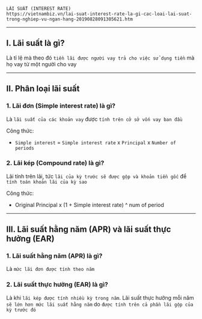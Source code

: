 
    LÃI SUẤT (INTEREST RATE)
    https://vietnambiz.vn/lai-suat-interest-rate-la-gi-cac-loai-lai-suat-trong-nghiep-vu-ngan-hang-20190828091305621.htm

------------------------------------------------------------------------------------------------------

## I. Lãi suất là gì?
  Là tỉ lệ mà theo đó `tiền lãi được người vay trả cho việc sử dụng tiền` mà họ vay từ một người cho vay

------------------------------------------------------------------------------------------------------

## II. Phân loại lãi suất

### 1. Lãi đơn (Simple interest rate) là gì?
  Là `lãi suất của các khoản vay` được `tính trên cở sở vốn vay ban đầu`

  Công thức:
  - `Simple interest` = `Simple interest rate` x `Principal` x `Number of periods`

### 2. Lãi kép (Compound rate) là gì?
  Lãi tính trên lãi, tức `lãi của kỳ trước sẽ được gộp và khoản tiền gốc` để `tính toán khoản lãi của kỳ sao`

  Công thức:
  - Original Principal x (1 + Simple interest rate) ^ num of period

------------------------------------------------------------------------------------------------------

## III. Lãi suất hằng năm (APR) và lãi suất thực hưởng (EAR)

### 1. Lãi suất hằng năm (APR) là gì?
  Là `mức lãi đơn được tính theo năm`

### 2. Lãi suất thực hưởng (EAR) là gì?
  Là khi `lãi kép được tính nhiều kỳ trong năm`. Lãi suất thực hưởng mỗi năm `sẽ lớn hơn mức lãi suất hằng năm` do `được tính trên cả phần lãi gộp của kỳ trước đó`